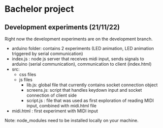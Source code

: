 # Bachelor project

## Development experiments (21/11/22)
Right now the development experiments are on the development branch.

- arduino folder: contains 2 experiments (LED animation, LED animation triggered by serial communication)
- index.js : node js server that receives midi input, sends signals to arduino (serial communication), communication to client (index.html)
- src: 
   - css files
   - js files 
     - lib.js: global file that currently contains socket connection object
     - screens.js: script that handles keydown input and socket connection of client side
     - script.js : file that was used as first exploration of reading MIDI input, combined with midi.html file
 - midi.html : first experiment with MIDI input
 
 Note: node_modules need to be installed locally on your machine.
